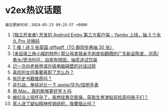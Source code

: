 # v2ex热议话题

`最后更新时间：2024-05-23 09:25:57 +0800`

1. [[独立开发者] 开发的 Android Emby 第三方客户端 - Yamby 上线，抽 3 个永久 Pro 兑换码](https://www.v2ex.com/t/1042928)
1. [T 楼！送 5 张英国 giffgaff（TG 群同步再抽 30 张）](https://www.v2ex.com/t/1042918)
1. [[来自珠三角小城的特色] 帮父母卖我亲手剥皮和翻晒的广东新会陈皮，泡茶/煮水/煲汤均可，自家有柑田，抽奖送试饮装](https://www.v2ex.com/t/1042876)
1. [记一次向老板申请升级电脑碰壁的对话过程](https://www.v2ex.com/t/1042913)
1. [喜欢的女同事要离职了怎么办？](https://www.v2ex.com/t/1043099)
1. [有历史书籍推荐吗？](https://www.v2ex.com/t/1042844)
1. [非引战，单纯对比一下 apple/华为/佳明手表](https://www.v2ex.com/t/1042862)
1. [用 Mac，真的能够更好学 it 吗](https://www.v2ex.com/t/1042944)
1. [媳妇没上班怀孕了，我想挂靠交医保，获取生育津贴风险高吗铁子们？](https://www.v2ex.com/t/1042828)
1. [家人进了疑似精神传销组织，我要阻止吗？](https://www.v2ex.com/t/1042875)

